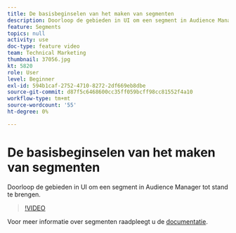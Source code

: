 ```yaml
---
title: De basisbeginselen van het maken van segmenten
description: Doorloop de gebieden in UI om een segment in Audience Manager tot stand te brengen.
feature: Segments
topics: null
activity: use
doc-type: feature video
team: Technical Marketing
thumbnail: 37056.jpg
kt: 5820
role: User
level: Beginner
exl-id: 594b1caf-2752-4710-8272-2df669eb8dbe
source-git-commit: d87f5c6468600cc35ff059bcff98cc81552f4a10
workflow-type: tm+mt
source-wordcount: '55'
ht-degree: 0%

---
```


# De basisbeginselen van het maken van segmenten

Doorloop de gebieden in UI om een segment in Audience Manager tot stand te brengen.

>[!VIDEO](https://video.tv.adobe.com/v/37056/?quality=12&learn=on)

Voor meer informatie over segmenten raadpleegt u de [documentatie](https://experienceleague.adobe.com/docs/audience-manager/user-guide/features/segments/segments-purpose.html?lang=nl-NL).
